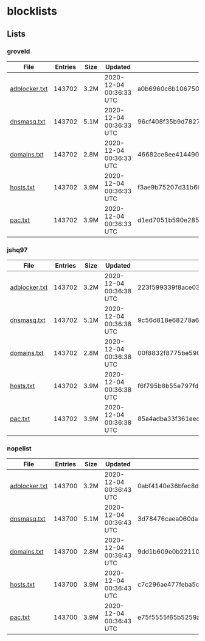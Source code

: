 # blocklists

## Lists

### groveld

|File|Entries|Size|Updated|Hash|
|-|-|-|-|-|
|[adblocker.txt](https://raw.githubusercontent.com/groveld/blocklists/lists/groveld/adblocker.txt)|143702|3.2M|2020-12-04 00:36:33 UTC|a0b6960c6b106750c68667e9be5245bdcf13407a|
|[dnsmasq.txt](https://raw.githubusercontent.com/groveld/blocklists/lists/groveld/dnsmasq.txt)|143702|5.1M|2020-12-04 00:36:33 UTC|96cf408f35b9d7827d432c605e209d594202132c|
|[domains.txt](https://raw.githubusercontent.com/groveld/blocklists/lists/groveld/domains.txt)|143702|2.8M|2020-12-04 00:36:33 UTC|46682ce8ee414490a6cb45c462bd7c6bd6a86e03|
|[hosts.txt](https://raw.githubusercontent.com/groveld/blocklists/lists/groveld/hosts.txt)|143702|3.9M|2020-12-04 00:36:33 UTC|f3ae9b75207d31b6b97ff5aadb72c10a13de6881|
|[pac.txt](https://raw.githubusercontent.com/groveld/blocklists/lists/groveld/pac.txt)|143702|3.9M|2020-12-04 00:36:33 UTC|d1ed7051b590e2851c70a23e4e3733b8c464f412|

### jshq97

|File|Entries|Size|Updated|Hash|
|-|-|-|-|-|
|[adblocker.txt](https://raw.githubusercontent.com/groveld/blocklists/lists/jshq97/adblocker.txt)|143702|3.2M|2020-12-04 00:36:38 UTC|223f599339f8ace036d366bf63c788c7f690644e|
|[dnsmasq.txt](https://raw.githubusercontent.com/groveld/blocklists/lists/jshq97/dnsmasq.txt)|143702|5.1M|2020-12-04 00:36:38 UTC|9c56d818e68278a6506a9d3a3a488dc511620162|
|[domains.txt](https://raw.githubusercontent.com/groveld/blocklists/lists/jshq97/domains.txt)|143702|2.8M|2020-12-04 00:36:38 UTC|00f8832f8775be590a2c26fa04a62888d5c56259|
|[hosts.txt](https://raw.githubusercontent.com/groveld/blocklists/lists/jshq97/hosts.txt)|143702|3.9M|2020-12-04 00:36:38 UTC|f6f795b8b55e797fde04c891e6b99e872a197aa8|
|[pac.txt](https://raw.githubusercontent.com/groveld/blocklists/lists/jshq97/pac.txt)|143702|3.9M|2020-12-04 00:36:38 UTC|85a4adba33f361eecb1129bf0cc202e29e7274e0|

### nopelist

|File|Entries|Size|Updated|Hash|
|-|-|-|-|-|
|[adblocker.txt](https://raw.githubusercontent.com/groveld/blocklists/lists/nopelist/adblocker.txt)|143700|3.2M|2020-12-04 00:36:43 UTC|0abf4140e36bfec8d0a6684116c9f4c2c9e82e1d|
|[dnsmasq.txt](https://raw.githubusercontent.com/groveld/blocklists/lists/nopelist/dnsmasq.txt)|143700|5.1M|2020-12-04 00:36:43 UTC|3d78476caea060da2ae2524f7185c833d712ead3|
|[domains.txt](https://raw.githubusercontent.com/groveld/blocklists/lists/nopelist/domains.txt)|143700|2.8M|2020-12-04 00:36:43 UTC|9dd1b609e0b221101988fe497a5e7cab996ba702|
|[hosts.txt](https://raw.githubusercontent.com/groveld/blocklists/lists/nopelist/hosts.txt)|143700|3.9M|2020-12-04 00:36:43 UTC|c7c296ae477feba5deeb1e9719158aa554b09ff0|
|[pac.txt](https://raw.githubusercontent.com/groveld/blocklists/lists/nopelist/pac.txt)|143700|3.9M|2020-12-04 00:36:43 UTC|e75f5555f65b5259ac05eba635a358b2e3cd7e05|
